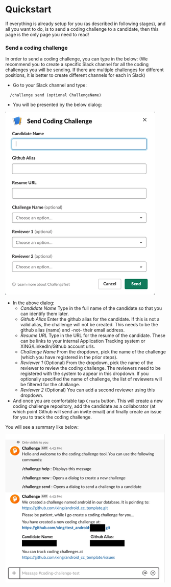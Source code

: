 # Quickstart

If everything is already setup for you (as described in following stages), and all you want to do, is to send a coding challenge to a candidate, then this page is the only page you need to read!

### Send a coding challenge
In order to send a coding challenge, you can type in the below: (We recommend you to create a specific Slack channel for all the coding challenges you will be sending. If there are multiple challenges for different positions, it is better to create different channels for each in Slack)

* Go to your Slack channel and type:

```
  /challenge send (optional ChallengeName)
```

* You will be presented by the below dialog:

![Challenge Send Dialog](slack-challenge-send-dialog.png)

* In the above dialog:
  * *Candidate Name* Type in the full name of the candidate so that you can identify them later.
  * *Github Alias* Enter the github alias for the candidate. If this is not a valid alias, the challenge will not be created. This needs to be the github alias (name) and -not- their email address.
  * *Resume URL* Type in the URL for the resume of the candidate. These can be links to your internal Application Tracking system or XING/LinkedIn/Github account urls. 
  * *Challenge Name* From the dropdown, pick the name of the challenge (which you have registered in the prior steps).
  * *Reviewer 1* (Optional) From the dropdown, pick the name of the reviewer to review the coding challenge. The reviewers need to be registered with the system to appear in this dropdown. If you optionally specified the name of challenge, the list of reviewers will be filtered for the challange.
  * *Reviewer 2* (Optional) You can add a second reviewer using this dropdown.
* And once you are comfortable tap `Create` button. This will create a new coding challenge repository, add the candidate as a collaborator (at which point Github will send an invite email) and finally create an issue for you to track the coding challenge.

You will see a summary like below:

![Slack Challenge Summary](slack-challenge-sent.png)

